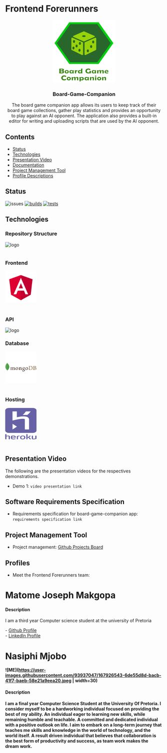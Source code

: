 # Frontend Forerunners

<p align="center">
  <a href="#">
    <img src="apps/client/src/assets/images/logo.png?raw=true" alt="logo" width="200" height="200">
  </a>
</p>

<h3 align="center">Board-Game-Companion</h3>

<p align="center">
The board game companion app allows its users to keep track of their board game collections, gather play statistics and provides an opportunity to play against an AI opponent. The application also provides a built-in editor for writing and uploading scripts that are used by the AI opponent. 
</p>

## Contents
- [Status](#status)
- [Technologies](#technology-stack)
- [Presentation Video](#demo-videos)
- [Documentation](#documentation)
- [Project Management Tool](#project-management)
- [Profile Descriptions](#profiles)


## Status
![issues](https://img.shields.io/github/issues/COS301-SE-2022/Board-Game-Companion-App?cacheSeconds=3600)
[![builds](https://github.com/COS301-SE-2022/Board-Game-Companion-App/actions/workflows/build.yml/badge.svg)](https://github.com/COS301-SE-2022/Board-Game-Companion-App/actions/workflows/build.yml)
[![tests](https://github.com/COS301-SE-2022/Board-Game-Companion-App/actions/workflows/test.yml/badge.svg)](https://github.com/COS301-SE-2022/Board-Game-Companion-App/actions/workflows/test.yml)


## Technologies

### Repository Structure

<img src="https://raw.githubusercontent.com/nrwl/nx/master/images/nx-logo.png" alt="logo" width="100" height="100"> <br/> <br/>

### Frontend

<img src="apps/client/src/assets/images/angular-icon.png?raw=true" alt="logo" width="100" height="100"> <br/> <br/>

### API

<img src="https://nestjs.com/img/logo_text.svg" alt="logo" width="100" height="100">

### Database

<img src="apps/client/src/assets/images/mongodb-log.png?raw=true" alt="logo" width="100" height="100"> <br/> <br/>

### Hosting

<img src="apps/client/src/assets/images/heroku-logo.svg?raw=true" alt="logo" width="100" height="100"> <br/> <br/>



## Presentation Video
The following are the presentation videos for the respectives demonstrations.

- Demo 1: `video presentation link`

## Software Requirements Specification

- Requirements specification for board-game-companion app: `requirements specification link`

## Project Management Tool
- Project management: [Github Projects Board](https://github.com/COS301-SE-2022/Board-Game-Companion-App/projects/1)
## Profiles
- Meet the Frontend Forerunners team:

<h1><b>Matome Joseph Makgopa</b></h1>

<h4>Description</h4>
I am a third year Computer science student at the university of Pretoria
<p></p>
- <a href="https://github.com/Joseph-Makgopa">Github Profile</a> <br/>
- <a href="https://www.linkedin.com/in/matome-makgopa-828822170">LinkedIn Profile</a>

<h1><b>Nasiphi Mjobo<b></h1>

 ![ME](https://user-images.githubusercontent.com/93937047/167926543-6de55d8d-bacb-41f7-baeb-58e21a9eea20.jpeg | width=30)

  <h4>Description</h4>
  I am a final year Computer Science Student at the University Of Pretoria. I consider myself to be a hardworking individual focused on providing the best of my ability. 
  An individual eager to learning new skills, while remaining humble and teachable. A committed and dedicated individual with a positive outlook on life. I aim to embark on a long-term journey that teaches me skills and knowledge in the world of technology, and the world itself. 
 A result driven individual that believes that collaboration is the best form of productivity and success, as team work makes the dream work. 
